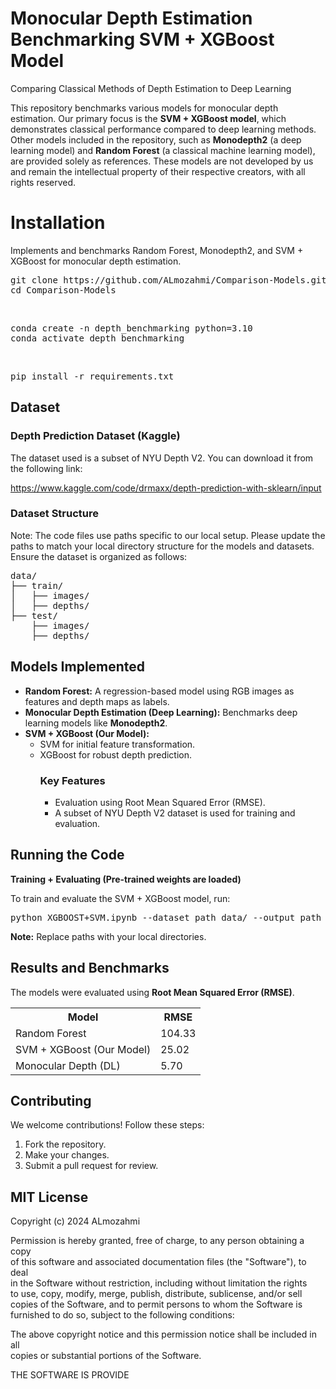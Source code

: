 <h1>Monocular Depth Estimation Benchmarking SVM + XGBoost Model</h1>
<p>Comparing Classical Methods of Depth Estimation to Deep Learning</p>

<p>This repository benchmarks various models for monocular depth estimation. Our primary focus is the <strong>SVM + XGBoost model</strong>, which demonstrates classical performance compared to deep learning methods. Other models included in the repository, such as <strong>Monodepth2</strong> (a deep learning model) and <strong>Random Forest</strong> (a classical machine learning model), are provided solely as references. These models are not developed by us and remain the intellectual property of their respective creators, with all rights reserved.</p>

<h1>Installation</h1>
<p>Implements and benchmarks Random Forest, Monodepth2, and SVM + XGBoost for monocular depth estimation.</p>

<pre>
git clone https://github.com/ALmozahmi/Comparison-Models.git
cd Comparison-Models
</pre>
<br>
<pre>
conda create -n depth_benchmarking python=3.10
conda activate depth_benchmarking
</pre>
<br>
<pre>
pip install -r requirements.txt
</pre>

<h2>Dataset</h2>
<h3>Depth Prediction Dataset (Kaggle)</h3>
<p>The dataset used is a subset of NYU Depth V2. You can download it from the following link:</p>
<p><a href="https://www.kaggle.com/code/drmaxx/depth-prediction-with-sklearn/input">https://www.kaggle.com/code/drmaxx/depth-prediction-with-sklearn/input</a></p>

<h3>Dataset Structure</h3>
<p>Note: The code files use paths specific to our local setup. Please update the paths to match your local directory structure for the models and datasets.<br>Ensure the dataset is organized as follows:</p>

<pre>
data/
├── train/
│   ├── images/
│   ├── depths/
├── test/
    ├── images/
    ├── depths/
</pre>

<h2>Models Implemented</h2>
<ul>
  <li><strong>Random Forest:</strong> A regression-based model using RGB images as features and depth maps as labels.</li>
  <li><strong>Monocular Depth Estimation (Deep Learning):</strong> Benchmarks deep learning models like <strong>Monodepth2</strong>.</li>
  <li><strong>SVM + XGBoost (Our Model):</strong>
    <ul>
      <li>SVM for initial feature transformation.</li>
      <li>XGBoost for robust depth prediction.</li>
        <h3>Key Features</h3>
<ul>
    <li>Evaluation using Root Mean Squared Error (RMSE).</li>
    <li>A subset of NYU Depth V2 dataset is used for training and evaluation.</li>
</ul>
    </ul>
  </li>
</ul>

<h2>Running the Code</h2>
<p><strong>Training + Evaluating (Pre-trained weights are loaded)</strong></p>
<p>To train and evaluate the SVM + XGBoost model, run:</p>

<pre>
python XGBOOST+SVM.ipynb --dataset_path data/ --output_path outputs/
</pre>
<p><strong>Note:</strong> Replace paths with your local directories.</p>

<h2>Results and Benchmarks</h2>
<p>The models were evaluated using <strong>Root Mean Squared Error (RMSE)</strong>.</p>

<table>
  <tr>
    <th>Model</th>
    <th>RMSE</th>
  </tr>
  <tr>
    <td>Random Forest</td>
    <td>104.33</td>
  </tr>
  <tr>
    <td>SVM + XGBoost (Our Model)</td>
    <td>25.02</td>
  </tr>
  <tr>
    <td>Monocular Depth (DL)</td>
    <td>5.70</td>
  </tr>
</table>

<h2>Contributing</h2>
<p>We welcome contributions! Follow these steps:</p>
<ol>
  <li>Fork the repository.</li>
  <li>Make your changes.</li>
  <li>Submit a pull request for review.</li>
</ol>

<h2>MIT License</h2>
<p>Copyright (c) 2024 ALmozahmi</p>

<p>Permission is hereby granted, free of charge, to any person obtaining a copy<br>
of this software and associated documentation files (the "Software"), to deal<br>
in the Software without restriction, including without limitation the rights<br>
to use, copy, modify, merge, publish, distribute, sublicense, and/or sell<br>
copies of the Software, and to permit persons to whom the Software is<br>
furnished to do so, subject to the following conditions:</p>

<p>The above copyright notice and this permission notice shall be included in all<br>
copies or substantial portions of the Software.</p>

<p>THE SOFTWARE IS PROVIDE
